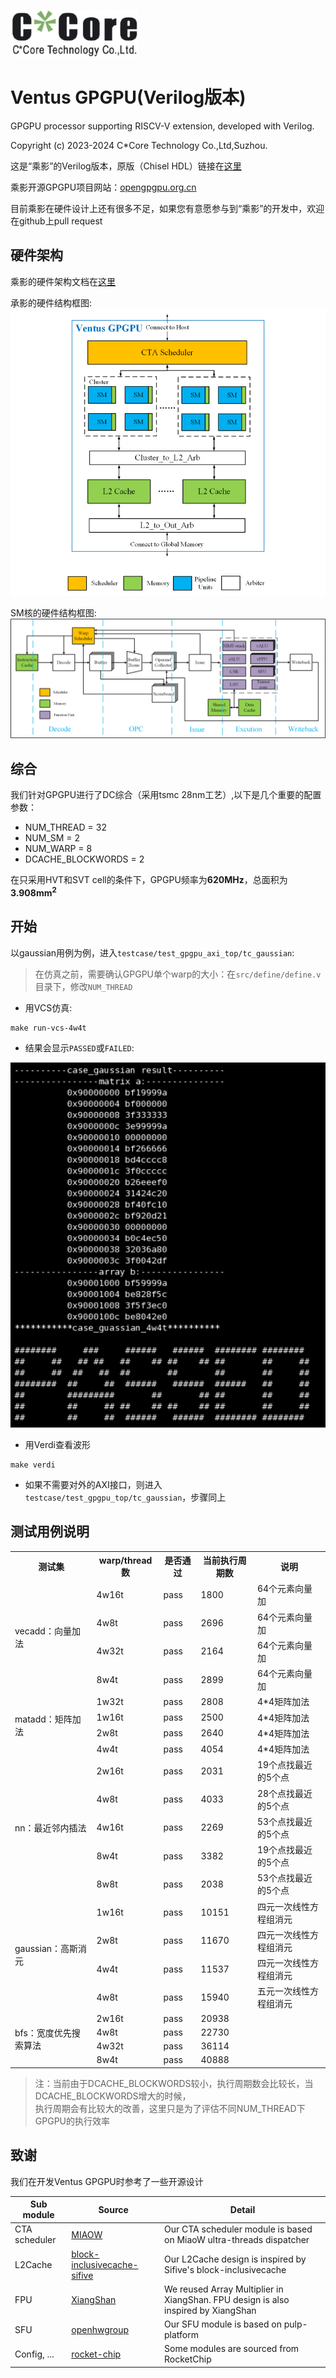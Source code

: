 ![](./docs/images/ChinaCore_logo.jpg)

# Ventus GPGPU(Verilog版本)

GPGPU processor supporting RISCV-V extension, developed with Verilog.

Copyright (c) 2023-2024 C\*Core Technology Co.,Ltd,Suzhou.

这是“乘影”的Verilog版本，原版（Chisel HDL）链接在[这里](https://github.com/THU-DSP-LAB/ventus-gpgpu)

乘影开源GPGPU项目网站：[opengpgpu.org.cn](https://opengpgpu.org.cn/)

目前乘影在硬件设计上还有很多不足，如果您有意愿参与到“乘影”的开发中，欢迎在github上pull request

## 硬件架构

乘影的硬件架构文档在[这里](https://github.com/THU-DSP-LAB/ventus-gpgpu-verilog/blob/docs/docs/ventus-gpgpu-verilog-release-v1.0-spec.pdf)

承影的硬件结构框图:
![](./docs/images/ventus_verilog_arch1.png)

SM核的硬件结构框图:
![](./docs/images/ventus_verilog_arch2.png)

## 综合

我们针对GPGPU进行了DC综合（采用tsmc 28nm工艺）,以下是几个重要的配置参数：
- NUM\_THREAD = 32
- NUM\_SM = 2
- NUM\_WARP = 8
- DCACHE\_BLOCKWORDS = 2

在只采用HVT和SVT cell的条件下，GPGPU频率为**620MHz**，总面积为**3.908mm<sup>2</sup>**

## 开始

以gaussian用例为例，进入`testcase/test_gpgpu_axi_top/tc_gaussian`:

> 在仿真之前，需要确认GPGPU单个warp的大小：在`src/define/define.v`目录下，修改`NUM_THREAD`  

- 用VCS仿真:

```shell
make run-vcs-4w4t
```
- 结果会显示`PASSED`或`FAILED`:

![](./docs/images/compile_example.jpg)

- 用Verdi查看波形

```shell
make verdi
```

- 如果不需要对外的AXI接口，则进入`testcase/test_gpgpu_top/tc_gaussian`，步骤同上

## 测试用例说明

<table>
<tr>
<th>测试集</th>
<th>warp/thread数</th>
<th>是否通过</th>
<th>当前执行周期数</th>
<th>说明</th>
</tr>
<tr>
<td rowspan=4>vecadd：向量加法</td>
<td>4w16t</td>
<td>pass</td>
<td>1800</td>
<td>64个元素向量加</td>
</tr>
<tr>
<td>4w8t</td>
<td>pass</td>
<td>2696</td>
<td>64个元素向量加</td>
</tr>
<tr>
<td>4w32t</td>
<td>pass</td>
<td>2164</td>
<td>64个元素向量加</td>
</tr>
<tr>
<td>8w4t</td>
<td>pass</td>
<td>2899</td>
<td>64个元素向量加</td>
</tr>
<tr>
<td rowspan=4>matadd：矩阵加法</td>
<td>1w32t</td>
<td>pass</td>
<td>2808</td>
<td>4*4矩阵加法</td>
</tr>
<td>1w16t</td>
<td>pass</td>
<td>2500</td>
<td>4*4矩阵加法</td>
</tr>
<tr>
<td>2w8t</td>
<td>pass</td>
<td>2640</td>
<td>4*4矩阵加法</td>
</tr>
<tr>
<td>4w4t</td>
<td>pass</td>
<td>4054</td>
<td>4*4矩阵加法</td>
</tr>
<tr>
<td rowspan=5>nn：最近邻内插法</td>
<td>2w16t</td>
<td>pass</td>
<td>2031</td>
<td>19个点找最近的5个点</td>
</tr>
<tr>
<td>4w8t</td>
<td>pass</td>
<td>4033</td>
<td>28个点找最近的5个点</td>
</tr>
<tr>
<td>4w16t</td>
<td>pass</td>
<td>2269</td>
<td>53个点找最近的5个点</td>
</tr>
<tr>
<td>8w4t</td>
<td>pass</td>
<td>3382</td>
<td>19个点找最近的5个点</td>
</tr>
<tr>
<td>8w8t</td>
<td>pass</td>
<td>2038</td>
<td>53个点找最近的5个点</td>
</tr>
<tr>
<td rowspan=4>gaussian：高斯消元</td>
<td>1w16t</td>
<td>pass</td>
<td>10151</td>
<td>四元一次线性方程组消元</td>
</tr>
<tr>
<td>2w8t</td>
<td>pass</td>
<td>11670</td>
<td>四元一次线性方程组消元</td>
</tr>
<tr>
<td>4w4t</td>
<td>pass</td>
<td>11537</td>
<td>四元一次线性方程组消元</td>
</tr>
<tr>
<td>4w8t</td>
<td>pass</td>
<td>15940</td>
<td>五元一次线性方程组消元</td>
</tr>
<tr>
<td rowspan=4>bfs：宽度优先搜索算法</td>
<td>2w16t</td>
<td>pass</td>
<td>20938</td>
<td></td>
</tr>
<tr>
<td>4w8t</td>
<td>pass</td>
<td>22730</td>
<td></td>
</tr>
<tr>
<td>4w32t</td>
<td>pass</td>
<td>36114</td>
<td></td>
</tr>
<tr>
<td>8w4t</td>
<td>pass</td>
<td>40888</td>
<td></td>
</tr>
</table>

> 注：当前由于DCACHE\_BLOCKWORDS较小，执行周期数会比较长，当DCACHE\_BLOCKWORDS增大的时候，  
执行周期会有比较大的改善，这里只是为了评估不同NUM\_THREAD下GPGPU的执行效率

## 致谢

我们在开发Ventus GPGPU时参考了一些开源设计

| Sub module                | Source                                                                                       | Detail                                                                             |
|---------------------------|----------------------------------------------------------------------------------------------|------------------------------------------------------------------------------------|
| CTA scheduler             | [MIAOW](https://github.com/VerticalResearchGroup/miaow)                                      | Our CTA scheduler module is based on MiaoW ultra-threads dispatcher                |
| L2Cache                   | [block-inclusivecache-sifive](https://github.com/sifive/block-inclusivecache-sifive)         | Our L2Cache design is inspired by Sifive's block-inclusivecache                    |
| FPU                       | [XiangShan](https://github.com/OpenXiangShan/XiangShan)                                      | We reused Array Multiplier in XiangShan. FPU design is also inspired by XiangShan  |
| SFU                       | [openhwgroup](https://github.com/pulp-platform/fpu_div_sqrt_mvp)                             | Our SFU module is based on pulp-platform                                           |
| Config, ...               | [rocket-chip](https://github.com/chipsalliance/rocket-chip)                                  | Some modules are sourced from RocketChip                                           |
